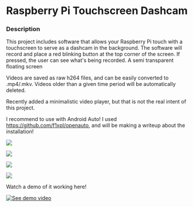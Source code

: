 # Raspberry Pi Touchscreen Dashcam

### Description
This project includes software that allows your Raspberry Pi touch with a touchscreen to serve as a dashcam in the background. The software will record and  place a red blinking button at the top corner of the screen. If pressed, the user can see what's being recorded. A semi transparent floating screen 

Videos are saved as raw h264 files, and can be easily converted to .mp4/.mkv. Videos older than a given time period will be automatically deleted.

Recently added a minimalistic video player, but that is not the real intent of this project.

I recommend to use with Android Auto! I used https://github.com/f1xpl/openauto, and will be making a writeup about the installation!

<a href='https://photos.google.com/share/AF1QipMTfZOLtocCwxj2pG3h_KUuP54pWVTIlhc7O90gFnWEnOkBINuojSUpcmEmR93MXA?key=ZlJITV9tTE9TRWVzc3dIYmF6d0FEUWM3NGsxRDh3&source=ctrlq.org'><img src='https://lh3.googleusercontent.com/mw_xq_A3Pch9CyPguLtXWnoQo2v_NUucVgW5Ffk-tL5WZjKLn2R3TyXoHvupju91wfnh7M73Gdd_vDFco51JPHVpPWrsO2FbUB29jS5RoHipaINYk0oanOVm8JK5Y-ejb3D6e8Nztos=w2400' /></a>

<a href='https://photos.google.com/share/AF1QipOqDSTzNm5KkKaOuJMfBOVGYqaM79hTZL98cogSj2IgFoDZJuNjY-nyC3ljMbUuLQ?key=bXFrWUs4M1k2WUYtNnQ3dUpidV9QanVydUhBV3Z3&source=ctrlq.org'><img src='https://lh3.googleusercontent.com/UFRQfdzPm5dzyUtZhvplbLHcfKP8CycYyFWCFtF0OaxHRz-_fPRjc5p4yQS9-Ne-10ngHP419jawTsuOuDPtVb4war_hFmZ8bphD3Hkx7I7s0VmULiqODEWAV3F0fSlfqqBXkP-xcy8=w1200' /></a>

<a href='https://photos.google.com/share/AF1QipM3Z44PGguVld_x6mKBGurcPsgTw-sTk0jpwqaAGTRP3a5TnSeOZxJiJDg89D0okA?key=NHJtd1RTUjVoLXBTT3h6VUdxVnk0ZW8wcEQwU1l3&source=ctrlq.org'><img src='https://lh3.googleusercontent.com/Laa8AIhcpYkiJBHh6dboFJIzoi4DRr0bFzOy_f8mSErmxbiQmXpbn2p7sn4V9a5MyaX4S7WlXdCDN0FTvzOQlAKiGqYcbK_EpNaoG30XmsRZxRTZewpJcUnnXyGUD133Ff-UWcia0Ac=w2400' /></a>

<a href='https://photos.google.com/share/AF1QipOKuo-xBXmD069m72y19DFg99uLVzjrJV2hxzNiq1ToRyeqMfpJjhL_1WDggZexBA?key=RHVibkRRbEt0X0g2MURvMS1nT1djUHNtNVc3YVln&source=ctrlq.org'><img src='https://lh3.googleusercontent.com/Ry1MkTdrAP-N-mXlw1x5yiPkDlhpXFhgWlqouy96iSIuWjFR5RGSkAYjAXRadEcMZxG0Mdq8-0YBK2u2Ckzh1rNVJFmIPWq6oIYk_mLoQGLGN6sWDRCP4t62WIcbOS7zt3Z4QbtrHyA=w2400' /></a>

Watch a demo of it working here!

[![See demo video](https://img.youtube.com/vi/xWiPFMKHxaA/0.jpg)](https://www.youtube.com/watch?v=xWiPFMKHxaA)
